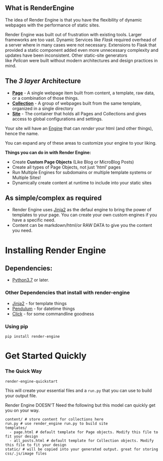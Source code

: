 ## What is RenderEngine

The idea of Render Engine is that you have the flexibility of dynamic webpages with the performance of static sites.

Render Engine was built out of frustration with existing tools.
Larger frameworks are too vast.
Dynamic Services like _Flask_ required overhead of a server where in many cases were not necessary.
Extensions to Flask that provided a static component added even more unnecessary complexity and updates have been inconsistent.
Other static-site generators like _Pelican_ were built without modern architectures and design practices in mind.

## The _3 layer_ Architecture 

* **[Page](render_engine/page.html)** - A single webpage item built from content, a template, raw data, or a combination of those things.
* **[Collection](render_engine/collection.html)** - A group of webpages built from the same template, organized in a single directory
* **[Site](render_engine/site.html)** - The container that holds all Pages and Collections and gives access to global configurations and settings.

Your site will have an [Engine](render_engine/engine.html) that can _render_ your html (and other things), hence the name.

You can expand any of these areas to customize your engine to your liking.

**Things you can do in with Render Engine:**

- Create **Custom Page Objects** (Like Blog or MicroBlog Posts)
- Create all types of Page Objects, not just 'html' pages
- Run Multiple Engines for subdomains or multiple template systems or Multiple Sites!
- Dynamically create content at runtime to include into your static sites

## As simple/complex as required

- Render Engine uses [Jinja2] as the defaul engine to bring the power of templates to your page. You can create your own custom engines if you have a specific need.
- Content can be markdown/html/or RAW DATA to give you the content you need.

# Installing Render Engine

## Dependencies:
- [Python3.7](https://python.org) or later.

### Other Dependencies that install with render-engine
- [Jinja2] - for template things
- [Pendulum] - for datetime things
- [Click] - for some commandline goodness

### Using pip
`pip install render-engine`


# Get Started Quickly

### The Quick Way

`render-engine-quickstart`

This will create your essential files and a `run.py` that you can use to build
your output file.

Render Engine DOESN'T Need the following but this model can quickly get you on your way.

```
content/ # store content for collections here
run.py # use render_engine run.py to build site
templates/
  - page.html # default template for Page objects. Modify this file to fit your design
  - all_posts.html # default template for Collection objects. Modify this file to fit your design
static/ # will be copied into your generated output. great for storing css/.js/image files
```

[Jinja2]: https://jinja.palletsprojects.com/en/latest
[Pendulum]: https://pendulum.eustace.io
[Click]: https://click.palletsprojects.com/en/latest


